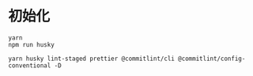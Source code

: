 # 初始化
```
yarn
npm run husky
```
```
yarn husky lint-staged prettier @commitlint/cli @commitlint/config-conventional -D
```
